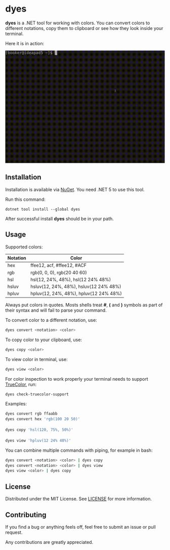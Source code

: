 # dyes

**dyes** is a .NET tool for working with colors. You can convert colors to
different notations, copy them to clipboard or see how they look inside your terminal.

Here it is in action:

![animation showing usage of dyes utility](images/dyes-usage.gif)

## Installation

Installation is available via [NuGet](https://www.nuget.org/packages/dyes). You need .NET 5 to use this tool.

Run this command:

```
dotnet tool install --global dyes
```

After successful install **dyes** should be in your path.

## Usage

Supported colors:

| Notation | Color                                  |
| -------- | -------------------------------------- |
| hex      | ffee12, acf, #ffee12, #ACF             |
| rgb      | rgb(0, 0, 0), rgb(20 40 60)            |
| hsl      | hsl(12, 24%, 48%), hsl(12 24% 48%)     |
| hsluv    | hsluv(12, 24%, 48%), hsluv(12 24% 48%) |
| hpluv    | hpluv(12, 24%, 48%), hpluv(12 24% 48%) |

Always put colors in quotes. Mosts shells treat **#**, **(** and **)** symbols as part of their syntax and will fail to parse your command.

To convert color to a different notation, use:

```bash
dyes convert <notation> <color>
```

To copy color to your clipboard, use:

```bash
dyes copy <color>
```

To view color in terminal, use:

```bash
dyes view <color>
```

For color inspection to work properly your terminal needs to support [TrueColor](<https://en.wikipedia.org/wiki/Color_depth#True_color_(24-bit)>), run:

```bash
dyes check-truecolor-support
```

Examples:

```bash
dyes convert rgb ffaabb
dyes convert hex 'rgb(100 20 50)'

dyes copy 'hsl(120, 75%, 50%)'

dyes view 'hpluv(12 24% 48%)'
```

You can combine multiple commands with piping, for example in bash:

```bash
dyes convert <notation> <color> | dyes copy
dyes convert <notation> <color> | dyes view
dyes view <color> | dyes copy
```

## License

Distributed under the MIT License. See [LICENSE](LICENSE) for more information.

## Contributing

If you find a bug or anything feels off, feel free to submit an issue or pull request.

Any contributions are greatly appreciated.
